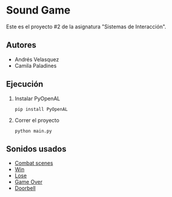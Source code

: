 # Sound Game

Este es el proyecto #2 de la asignatura "Sistemas de Interacción".

## Autores

-   Andrés Velasquez
-   Camila Paladines

## Ejecución

1. Instalar PyOpenAL
    ```
    pip install PyOpenAL
    ```
2. Correr el proyecto
    ```
    python main.py
    ```

## Sonidos usados

-   [Combat scenes](https://youtu.be/MvBMwLnv_wY)
-   [Win](https://youtu.be/Ah0UJTxwAxg)
-   [Lose](https://youtu.be/bceGNIg-rqI)
-   [Game Over](https://youtu.be/bug1b0fQS8Y)
-   [Doorbell](https://youtu.be/TvYcAF3rY2U)
